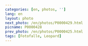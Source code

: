 ```yaml
---
categories: [en, photos, '']
lang: en
layout: photo
next_photo: /en/photos/P0000429.html
picname: P0000428
prev_photo: /en/photos/P0000425.html
tags: [Fotofalle, Leopard]
---
```

